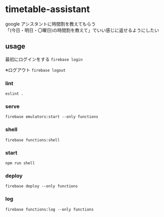 # timetable-assistant

google アシスタントに時間割を教えてもらう  
「(今日・明日・〇曜日)の時間割を教えて」でいい感じに返せるようにしたい

## usage

最初にログインをする
`firebase login`

※ログアウト
`firebase logout`

### lint

`eslint .`

### serve

`firebase emulators:start --only functions`

### shell

`firebase functions:shell`

### start

`npm run shell`

### deploy

`firebase deploy --only functions`

### log

`firebase functions:log --only functions`
